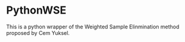 # PythonWSE

This is a python wrapper of the Weighted Sample Elinmination method proposed by Cem Yuksel.
